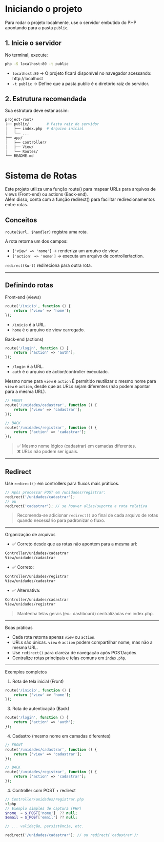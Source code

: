 # Iniciando o projeto
Para rodar o projeto localmente, use o servidor embutido do PHP apontando para a pasta `public`.

## 1. Inicie o servidor

No terminal, execute:
```bash
php -S localhost:80 -t public
```
- `localhost:80` → O projeto ficará disponível no navegador acessando:
http://localhost
- `-t public` → Define que a pasta public é o diretório raiz do servidor.

## 2. Estrutura recomendada

Sua estrutura deve estar assim:
```bash
project-root/
├── public/        # Pasta raiz do servidor
│   ├── index.php  # Arquivo inicial
│   └── ...
├── app/
│   ├── Controller/
│   ├── View/
│   └── Routes/
└── README.md
```

# Sistema de Rotas

Este projeto utiliza uma função route() para mapear URLs para arquivos de views (Front-end) ou actions (Back-end). <br>
Além disso, conta com a função redirect() para facilitar redirecionamentos entre rotas.

## Conceitos

`route($url, $handler)` registra uma rota.

A rota retorna um dos campos:

- `['view' => 'nome']` → renderiza um arquivo de view.
- `['action' => 'nome']` → executa um arquivo de controller/action.

`redirect($url)` redireciona para outra rota.

---

## Definindo rotas

Front-end (views)
```php
route('/inicio', function () {
    return ['view' => 'home'];
});
```
- `/inicio` é a URL.
- `home` é o arquivo de view carregado.

Back-end (actions)
```php
route('/login', function () {
    return ['action' => 'auth'];
});
```
- `/login` é a URL.
- `auth` é o arquivo de action/controller executado.

Mesmo nome para `view` e `action`
É permitido reutilizar o mesmo nome para `view` e `action`, desde que as URLs sejam diferentes (não podem apontar para a mesma URL).

```php
// FRONT
route('/unidades/cadastrar', function () {
    return ['view' => 'cadastrar'];
});

// BACK
route('/unidades/registrar', function () {
    return ['action' => 'cadastrar'];
});
```

> ✅ Mesmo nome lógico (cadastrar) em camadas diferentes. <br>
> ❌ URLs não podem ser iguais.

---

## Redirect
Use `redirect()` em controllers para fluxos mais práticos.

```php
// Após processar POST em /unidades/registrar:
redirect('/unidades/cadastrar');
// ou
redirect('cadastrar'); // se houver alias/suporte a rota relativa
```

> Recomenda-se adicionar `redirect()` ao final de cada arquivo de rotas quando necessário para padronizar o fluxo.

---

Organização de arquivos

- ✅ Correto desde que as rotas não apontem para a mesma url:
```bash
Controller/unidades/cadastrar
View/unidades/cadastrar
```

- ✅ Correto:
```bash
Controller/unidades/registrar
View/unidades/cadastrar
```

- ✅ Alternativa:
```bash
Controller/unidades/cadastrar
View/unidades/registrar
```

> Mantenha telas gerais (ex.: dashboard) centralizadas em index.php.

---

Boas práticas

- Cada rota retorna apenas `view` ou `action`.
- URLs são únicas. `view` e `action` podem compartilhar nome, mas não a mesma URL.
- Use `redirect()` para clareza de navegação após POST/ações.
- Centralize rotas principais e telas comuns em `index.php`.

---

Exemplos completos
1) Rota de tela inicial (Front)
```php
route('/inicio', function () {
    return ['view' => 'home'];
});
```

3) Rota de autenticação (Back)
```php
route('/login', function () {
    return ['action' => 'auth'];
});
```

4) Cadastro (mesmo nome em camadas diferentes)

```php
// FRONT
route('/unidades/cadastrar', function () {
    return ['view' => 'cadastrar'];
});

// BACK
route('/unidades/registrar', function () {
    return ['action' => 'cadastrar'];
});
```

4) Controller com POST + redirect

```php
// Controller/unidades/registrar.php
<?php
// Exemplo simples de captura (PHP)
$nome  = $_POST['nome']  ?? null;
$email = $_POST['email'] ?? null;

// ... validação, persistência, etc.

redirect('/unidades/cadastrar'); // ou redirect('cadastrar');
```
